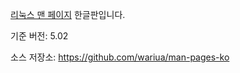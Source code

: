 [리눅스 맨 페이지](https://www.kernel.org/doc/man-pages/) 한글판입니다.

기준 버전: 5.02

소스 저장소: <https://github.com/wariua/man-pages-ko>
